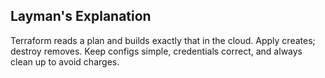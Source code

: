 ## Layman's Explanation

Terraform reads a plan and builds exactly that in the cloud. Apply creates; destroy removes. Keep configs simple, credentials correct, and always clean up to avoid charges.